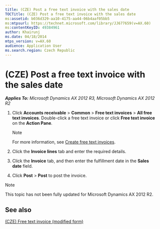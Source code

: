 ```yaml
---
title: (CZE) Post a free text invoice with the sales date
TOCTitle: (CZE) Post a free text invoice with the sales date
ms:assetid: b036d329-aa10-4175-aa44-06b4aaf05bb5
ms:mtpsurl: https://technet.microsoft.com/library/JJ677659(v=AX.60)
ms:contentKeyID: 49384961
author: Khairunj
ms.date: 04/18/2014
mtps_version: v=AX.60
audience: Application User
ms.search.region: Czech Republic
---
```


# (CZE) Post a free text invoice with the sales date 


_**Applies To:** Microsoft Dynamics AX 2012 R3, Microsoft Dynamics AX 2012 R2_

1.  Click **Accounts receivable** \> **Common** \> **Free text invoices** \> **All free text invoices**. Double-click a free text invoice or click **Free text invoice** on the **Action Pane**.
    

    > [!NOTE]
    > <P>For more information, see <A href="create-free-text-invoices.md">Create free text invoices</A>.</P>



2.  Click the **Invoice lines** tab and enter the required details.

3.  Click the **Invoice** tab, and then enter the fulfillment date in the **Sales date** field.

4.  Click **Post** \> **Post** to post the invoice.


> [!NOTE]
> <P>This topic has not been fully updated for Microsoft Dynamics AX 2012 R2.</P>



## See also

[(CZE) Free text invoice (modified form)](https://technet.microsoft.com/library/jj677647\(v=ax.60\))

  


